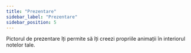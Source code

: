 ```yaml
---
title: "Prezentare"
sidebar_label: "Prezentare"
sidebar_position: 5
---
```


Pictorul de prezentare îți permite să îți creezi propriile animații în interiorul notelor tale.
